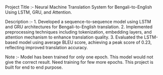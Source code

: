 Project Title :- 
    Neural Machine Translation System for Bengali-to-English Using LSTM, GRU, and Attention.

Description :-
    1. Developed a sequence-to-sequence model using LSTM and GRU architectures for Bengali-to-English translation.
    2. Implemented preprocessing techniques including tokenization, embedding layers, and attention mechanism to enhance translation quality.
    3. Evaluated the LSTM-based model using average BLEU score, achieving a peak score of 0.23, reflecting improved translation accuracy.


Note :- Model has been trained for only one epoch. This model would not give the correct result. Need training for few more epochs. This project is built for end to end purpose.
